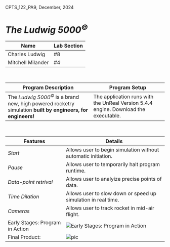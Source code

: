 CPTS_122_PA9, December, 2024
#   *The Ludwig 5000<sup>©</sup>*

| Name | Lab Section |
| ----------- | ----------- |
| Charles Ludwig | #8 |
| Mitchell Milander | #4 |
<br>

|Program Description| Program Setup | 
| ------------------| ------------- |
|  The *Ludwig 5000<sup>©</sup>* is a brand new, high powered rocketry simulation **built by engineers, for engineers!** | The application runs with the UnReal Version 5.4.4 engine. Download the executable.|


<br>

| Features | Details |
| ----------- | ----------- |
|  *Start* | Allows user to begin simulation without automatic initiation.|
| *Pause* | Allows user to temporarily halt program runtime. |
|  *Data-point retrival* | Allows user to analyize precise points of data.|
| *Time Dilation* | Allows user to slow down or speed up simulation in real time.| 
| *Cameras* | Allows user to track rocket in mid-air flight. |
| Early Stages: Program in Action| ![Early Stages: Program in Action](https://github.com/user-attachments/assets/a252b76d-af58-4506-815f-79f09ee551b0)|
| Final Product: | ![pic](https://github.com/user-attachments/assets/8f33ba21-72c7-4672-882a-42c2a0880353) |
